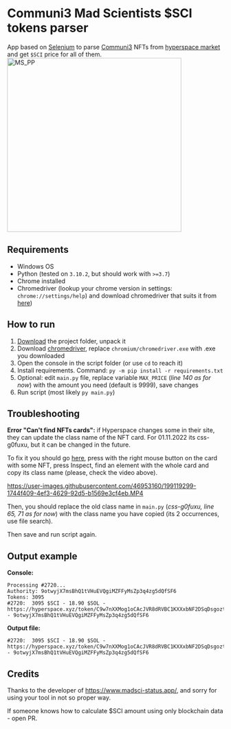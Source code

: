 # Communi3 Mad Scientists $SCI tokens parser
 App based on [Selenium](https://github.com/SeleniumHQ/selenium/tree/trunk/py) to parse [Communi3](https://nft.communi3.io/) NFTs from [hyperspace market](https://hyperspace.xyz/collection/communi3madscientists) and get `$SCI` price for all of them.
<img width="405" alt="MS_PP" src="https://user-images.githubusercontent.com/46953160/199121279-e24f7365-597c-44ee-8631-24e83e7996ec.png">

## Requirements
* Windows OS
* Python (tested on `3.10.2`, but should work with `>=3.7`)
* Chrome installed
* Chromedriver (lookup your chrome version in settings: `chrome://settings/help`) and download chromedriver that suits it from [here](https://chromedriver.chromium.org/downloads))

## How to run
1. [Download](https://github.com/danijcom/Communi3-SCI-tokens-parser/archive/refs/heads/main.zip) the project folder, unpack it
2. Download [chromedriver](https://chromedriver.chromium.org/downloads), replace `chromium/chromedriver.exe` with .exe you downloaded
3. Open the console in the script folder (or use `cd` to reach it)
4. Install requirements. Command: `py -m pip install -r requirements.txt`
5. Optional: edit `main.py` file, replace variable `MAX_PRICE` (_line 140 as for now_) with the amount you need (default is 9999), save changes
6. Run script (most likely `py main.py`)

## Troubleshooting

**Error "Can't find NFTs cards":** if Hyperspace changes some in their site, they can update the class name of the NFT card. For 01.11.2022 its css-g0fuxu, but it can be changed in the future.

To fix it you should go [here](https://hyperspace.xyz/collection/communi3madscientists), press with the right mouse button on the card with some NFT, press Inspect, find an element with the whole card and copy its class name (please, check the video above).

https://user-images.githubusercontent.com/46953160/199119299-1744f409-4ef3-4629-92d5-b1569e3cf4eb.MP4

Then, you should replace the old class name in `main.py` (_css-g0fuxu, line 65, 71 as for now_) with the class name you have copied (its 2 occurrences, use file search).

Then save and run script again. 

## Output example

**Console:**
```
Processing #2720...
Authority: 9otwyjX7msBhQ1tVHuEVQgiMZFFyMsZp3q4zg5dQfSF6
Tokens: 3095
#2720:  3095 $SCI - 18.90 $SOL - https://hyperspace.xyz/token/C9w7nXXMog1oCAcJVR8dRVBC1KXXxbNF2DSqDsgoztqE - 9otwyjX7msBhQ1tVHuEVQgiMZFFyMsZp3q4zg5dQfSF6
```
**Output file:**
```
#2720:  3095 $SCI - 18.90 $SOL - https://hyperspace.xyz/token/C9w7nXXMog1oCAcJVR8dRVBC1KXXxbNF2DSqDsgoztqE - 9otwyjX7msBhQ1tVHuEVQgiMZFFyMsZp3q4zg5dQfSF6
```

## Credits

Thanks to the developer of https://www.madsci-status.app/, and sorry for using your tool in not so proper way.

If someone knows how to calculate $SCI amount using only blockchain data - open PR.
